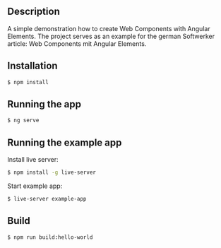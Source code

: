 ## Description

A simple demonstration how to create Web Components with Angular Elements. The project serves as an example for the german Softwerker article: Web Components mit Angular Elements.


## Installation

```bash
$ npm install
```

## Running the app

```bash
$ ng serve
```

## Running the example app

Install live server:

```bash
$ npm install -g live-server
```

Start example app:

```bash
$ live-server example-app
```

## Build

```bash
$ npm run build:hello-world
```
